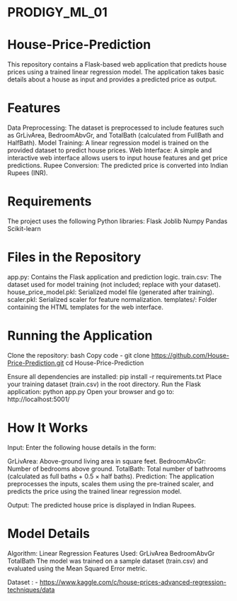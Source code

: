 # PRODIGY_ML_01

# House-Price-Prediction

This repository contains a Flask-based web application that predicts house prices using a trained linear regression model. The application takes basic details about a house as input and provides a predicted price as output.

# Features
Data Preprocessing: The dataset is preprocessed to include features such as GrLivArea, BedroomAbvGr, and TotalBath (calculated from FullBath and HalfBath).
Model Training: A linear regression model is trained on the provided dataset to predict house prices.
Web Interface: A simple and interactive web interface allows users to input house features and get price predictions.
Rupee Conversion: The predicted price is converted into Indian Rupees (INR).

# Requirements
The project uses the following Python libraries:
Flask
Joblib
Numpy
Pandas
Scikit-learn

# Files in the Repository
app.py: Contains the Flask application and prediction logic.
train.csv: The dataset used for model training (not included; replace with your dataset).
house_price_model.pkl: Serialized model file (generated after training).
scaler.pkl: Serialized scaler for feature normalization.
templates/: Folder containing the HTML templates for the web interface.

# Running the Application
Clone the repository: bash Copy code - 
git clone https://github.com/House-Price-Prediction.git
cd House-Price-Prediction

Ensure all dependencies are installed: pip install -r requirements.txt
Place your training dataset (train.csv) in the root directory.
Run the Flask application: python app.py
Open your browser and go to: http://localhost:5001/


# How It Works
Input: Enter the following house details in the form:

GrLivArea: Above-ground living area in square feet.
BedroomAbvGr: Number of bedrooms above ground.
TotalBath: Total number of bathrooms (calculated as full baths + 0.5 × half baths).
Prediction: The application preprocesses the inputs, scales them using the pre-trained scaler, and predicts the price using the trained linear regression model.

Output: The predicted house price is displayed in Indian Rupees.

# Model Details
Algorithm: Linear Regression
Features Used:
GrLivArea
BedroomAbvGr
TotalBath
The model was trained on a sample dataset (train.csv) and evaluated using the Mean Squared Error metric.


Dataset : - https://www.kaggle.com/c/house-prices-advanced-regression-techniques/data 

